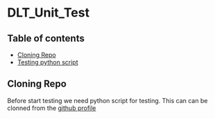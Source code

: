 # DLT_Unit_Test
## Table of contents
* [Cloning Repo](#Cloning-Repo)
* [Testing python script](#Testing-python-script)

## Cloning Repo
Before start testing we need python script for testing. This can can be clonned from the [github profile](https://github.com/dlt-hub/dlt/tree/master/tests/load/pipeline)
